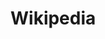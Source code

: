 <html>
  <head>
    <title> pd01 </title>
  </head>
  <body>
    <h1>Wikipedia</h1>
    
  </body>
</html>
